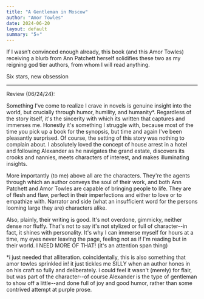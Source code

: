 ```yaml
---
title: "A Gentleman in Moscow"
author: "Amor Towles"
date: 2024-06-20
layout: default
summary: "5⭐️"
---
```

 
If I wasn’t convinced enough already, this book (and this Amor Towles) receiving a blurb from Ann Patchett herself solidifies these two as my reigning god tier authors, from whom I will read anything.

Six stars, new obsession

---

Review (06/24/24):

Something I've come to realize I crave in novels is genuine insight into the world, but crucially through humor, humility, and humanity*. Regardless of the story itself, it's the sincerity with which its written that captures and immerses me. Honestly it's something I struggle with, because most of the time you pick up a book for the synopsis, but time and again I've been pleasantly surprised. Of course, the setting of this story was nothing to complain about. I absolutely loved the concept of house arrest in a hotel and following Alexander as he navigates the grand estate, discovers its crooks and nannies, meets characters of interest, and makes illuminating insights.

More importantly (to me) above all are the characters. They're the agents through which an author conveys the soul of their work, and both Ann Patchett and Amor Towles are capable of bringing people to life. They are of flesh and flaw, perfect in their imperfections and either to love or to empathize with. Narrator and side (what an insufficient word for the persons looming large they are) characters alike.

Also, plainly, their writing is good. It's not overdone, gimmicky, neither dense nor fluffy. That's not to say it's not stylized or full of character--in fact, it shines with personality. It's why I can immerse myself for hours at a time, my eyes never leaving the page, feeling not as if I'm reading but in their world. I NEED MORE OF THAT! (it's an attention span thing)

*i just needed that alliteration. coincidentally, this is also something that amor towles sprinkled in! it just tickles me SILLY when an author hones in on his craft so fully and deliberately. i could feel it wasn't (merely) for flair, but was part of the character--of course Alexander is the type of gentleman to show off a little--and done full of joy and good humor, rather than some contrived attempt at purple prose.